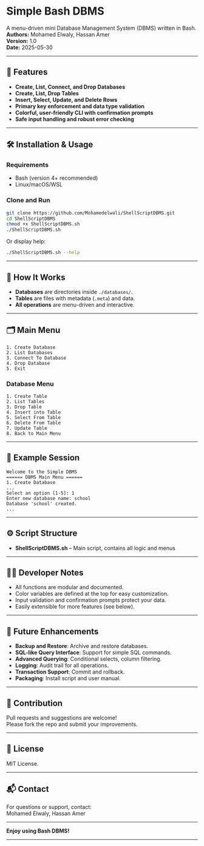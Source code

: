 # Simple Bash DBMS

A menu-driven mini Database Management System (DBMS) written in Bash.  
**Authors:** Mohamed Elwaly, Hassan Amer  
**Version:** 1.0  
**Date:** 2025-05-30

---

## 🚀 Features

- **Create, List, Connect, and Drop Databases**
- **Create, List, Drop Tables**
- **Insert, Select, Update, and Delete Rows**
- **Primary key enforcement and data type validation**
- **Colorful, user-friendly CLI with confirmation prompts**
- **Safe input handling and robust error checking**

---

## 🛠️ Installation & Usage

### Requirements
- Bash (version 4+ recommended)
- Linux/macOS/WSL

### Clone and Run

```bash
git clone https://github.com/Mohamedelwali/ShellScriptDBMS.git
cd ShellScriptDBMS
chmod +x ShellScriptDBMS.sh
./ShellScriptDBMS.sh
```

Or display help:

```bash
./ShellScriptDBMS.sh --help
```

---

## 📖 How It Works

- **Databases** are directories inside `./databases/`.
- **Tables** are files with metadata (`.meta`) and data.
- **All operations** are menu-driven and interactive.

---

## 🗂️ Main Menu

```
1. Create Database
2. List Databases
3. Connect To Database
4. Drop Database
5. Exit
```

### Database Menu

```
1. Create Table
2. List Tables
3. Drop Table
4. Insert into Table
5. Select From Table
6. Delete From Table
7. Update Table
8. Back to Main Menu
```

---

## 📝 Example Session

```text
Welcome to the Simple DBMS
====== DBMS Main Menu ======
1. Create Database
...
Select an option [1-5]: 1
Enter new database name: school
Database 'school' created.
...
```

---

## ⚙️ Script Structure

- **ShellScriptDBMS.sh** – Main script, contains all logic and menus

---

## 🧑‍💻 Developer Notes

- All functions are modular and documented.
- Color variables are defined at the top for easy customization.
- Input validation and confirmation prompts protect your data.
- Easily extensible for more features (see below).

---

## 🌱 Future Enhancements

- **Backup and Restore**: Archive and restore databases.
- **SQL-like Query Interface**: Support for simple SQL commands.
- **Advanced Querying**: Conditional selects, column filtering.
- **Logging**: Audit trail for all operations.
- **Transaction Support**: Commit and rollback.
- **Packaging**: Install script and user manual.

---

## 🤝 Contribution

Pull requests and suggestions are welcome!  
Please fork the repo and submit your improvements.

---

## 📄 License

MIT License.

---

## 📬 Contact

For questions or support, contact:  
Mohamed Elwaly, Hassan Amer

---

**Enjoy using Bash DBMS!**

---
